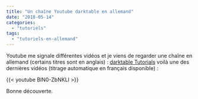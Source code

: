 ```yaml
---
title: "Un chaîne Youtube darktable en allemand"
date: "2018-05-14"
categories: 
  - "tutoriels"
tags: 
  - "tutoriels-en-allemand"
---
```


Youtube me signale différentes vidéos et je viens de regarder une chaîne en allemand (certains titres sont en anglais) : [darktable Tutorials](https://www.youtube.com/playlist?list=PLtO5kAK5wcRYio14-ECeo-C_wmmClKIrH) voilà une des dernières vidéos (titrage automatique en français disponible) : 

{{< youtube BlN0-ZbNKLI >}}

Bonne découverte.
